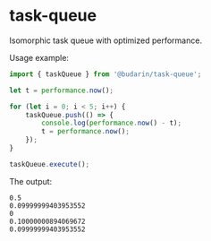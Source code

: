 # task-queue

Isomorphic task queue with optimized performance.

Usage example:

```js
import { taskQueue } from '@budarin/task-queue';

let t = performance.now();

for (let i = 0; i < 5; i++) {
    taskQueue.push(() => {
        console.log(performance.now() - t);
        t = performance.now();
    });
}

taskQueue.execute();
```

The output:

```
0.5
0.09999999403953552
0
0.10000000894069672
0.09999999403953552
```
